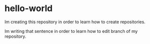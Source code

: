 # hello-world
Im creating this repository in order to learn how to create repositories.

Im writing that sentence in order to learn how to edit branch of my repository.
